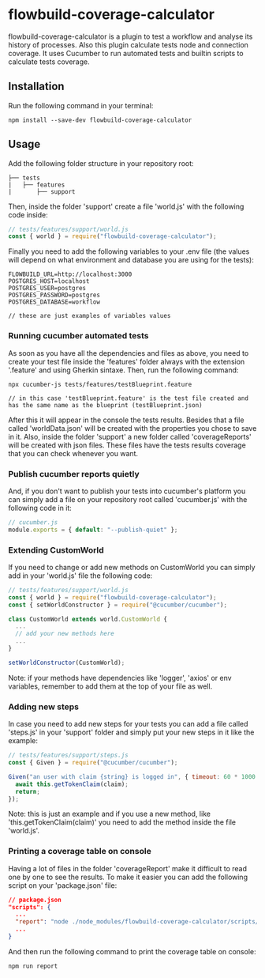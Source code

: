 # flowbuild-coverage-calculator

flowbuild-coverage-calculator is a plugin to test a workflow and analyse its history of processes. Also this plugin calculate tests node and connection coverage. It uses Cucumber to run automated tests and builtin scripts to calculate tests coverage.

## Installation

Run the following command in your terminal:
```
npm install --save-dev flowbuild-coverage-calculator
```

## Usage

Add the following folder structure in your repository root:
```
├── tests
|   ├── features
|       ├── support
```

Then, inside the folder 'support' create a file 'world.js' with the following code inside:

```js
// tests/features/support/world.js
const { world } = require("flowbuild-coverage-calculator");

```

Finally you need to add the following variables to your .env file (the values will depend on what environment and database you are using for the tests):

```
FLOWBUILD_URL=http://localhost:3000
POSTGRES_HOST=localhost
POSTGRES_USER=postgres
POSTGRES_PASSWORD=postgres
POSTGRES_DATABASE=workflow

// these are just examples of variables values
```

### Running cucumber automated tests

As soon as you have all the dependencies and files as above, you need to create your test file inside the 'features' folder always with the extension '.feature' and using Gherkin sintaxe. Then, run the following command: 

```
npx cucumber-js tests/features/testBlueprint.feature

// in this case 'testBlueprint.feature' is the test file created and has the same name as the blueprint (testBlueprint.json)
```

After this it will appear in the console the tests results. Besides that a file called 'worldData.json' will be created with the properties you chose to save in it. Also, inside the folder 'support' a new folder called 'coverageReports' will be created with json files. These files have the tests results coverage that you can check whenever you want.

### Publish cucumber reports quietly

And, if you don't want to publish your tests into cucumber's platform you can simply add a file on your repository root called 'cucumber.js' with the following code in it:
```js
// cucumber.js
module.exports = { default: "--publish-quiet" };
```

### Extending CustomWorld

If you need to change or add new methods on CustomWorld you can simply add in your 'world.js' file the following code:
```js
// tests/features/support/world.js
const { world } = require("flowbuild-coverage-calculator");
const { setWorldConstructor } = require("@cucumber/cucumber");

class CustomWorld extends world.CustomWorld {
  ...
  // add your new methods here
  ...
}

setWorldConstructor(CustomWorld);
```
Note: if your methods have dependencies like 'logger', 'axios' or env variables, remember to add them at the top of your file as well.

### Adding new steps

In case you need to add new steps for your tests you can add a file called 'steps.js' in your 'support' folder and simply put your new steps in it like the example:
```js
// tests/features/support/steps.js
const { Given } = require("@cucumber/cucumber");

Given("an user with claim {string} is logged in", { timeout: 60 * 1000 }, async function (claim) {
  await this.getTokenClaim(claim);
  return;
});
```
Note: this is just an example and if you use a new method, like 'this.getTokenClaim(claim)' you need to add the method inside the file 'world.js'.

### Printing a coverage table on console

Having a lot of files in the folder 'coverageReport' make it difficult to read one by one to see the results. To make it easier you can add the following script on your 'package.json' file:

```json
// package.json
"scripts": {
  ...
  "report": "node ./node_modules/flowbuild-coverage-calculator/scripts/report.js",
  ...
}
```

And then run the following command to print the coverage table on console:

```
npm run report
```
